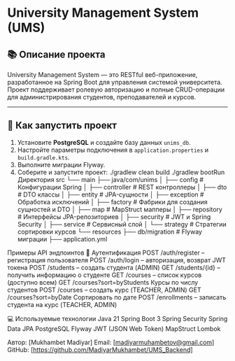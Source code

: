 # University Management System (UMS)

## 📚 Описание проекта

University Management System — это RESTful веб-приложение, разработанное на Spring Boot для управления системой университета. Проект поддерживает ролевую авторизацию и полные CRUD-операции для администрирования студентов, преподавателей и курсов.

---

## 🚀 Как запустить проект

1. Установите **PostgreSQL** и создайте базу данных `unims_db`.
2. Настройте параметры подключения в `application.properties` и `build.gradle.kts`.
3. Выполните миграции Flyway.
4. Соберите и запустите проект:
./gradlew clean build
./gradlew bootRun
Директория
 src
└── main
    ├── java/com/unims
    │   ├── config         # Конфигурации Spring
    │   ├── controller     # REST контроллеры
    │   ├── dto            # DTO классы
    │   ├── entity         # JPA-сущности
    │   ├── exception      # Обработка исключений
    │   ├── factory        # Фабрики для создания сущностей и DTO
    │   ├── map            # MapStruct мапперы
    │   ├── repository     # Интерфейсы JPA-репозиториев
    │   ├── security       # JWT и Spring Security
    │   ├── service        # Сервисный слой
    │   └── strategy       # Стратегии сортировки курсов
    └── resources
        ├── db/migration   # Flyway миграции
        ├── application.yml

Примеры API эндпоинтов
🔐 Аутентификация
POST /auth/register – регистрация пользователя
POST /auth/login – авторизация, возврат JWT токена
POST /students – создать студента (ADMIN)
GET /students/{id} – получить информацию о студенте
GET /courses – список курсов (доступно всем)
GET /courses?sort=byStudents Курсы по числу студентов
POST /courses – создать курс (TEACHER, ADMIN)
GET /courses?sort=byDate Сортировать по дате
POST /enrollments – записать студента на курс (TEACHER, ADMIN)

💻 Используемые технологии
Java 21
Spring Boot 3
Spring Security
Spring Data JPA
PostgreSQL
Flyway
JWT (JSON Web Token)
MapStruct
Lombok


Автор: [Mukhambet Madiyar]
Email: [madiyarmuhambetov@gmail.com]
GitHub: [https://github.com/MadiyarMukhambet/UMS_Backend]

